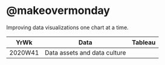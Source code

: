 # @makeovermonday
Improving data visualizations one chart at a time.

| YrWk | Data | Tableau |
|-|-|-|
| 2020W41 | Data assets and data culture | |
